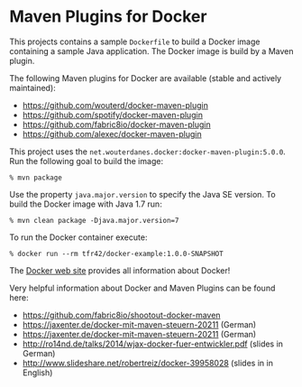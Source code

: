 # Maven Plugins for Docker

This projects contains a sample ```Dockerfile``` to build a Docker image containing a sample Java application.
The Docker image is build by a Maven plugin.

The following Maven plugins for Docker are available (stable and actively maintained):
 * https://github.com/wouterd/docker-maven-plugin 
 * https://github.com/spotify/docker-maven-plugin
 * https://github.com/fabric8io/docker-maven-plugin
 * https://github.com/alexec/docker-maven-plugin 

This project uses the ```net.wouterdanes.docker:docker-maven-plugin:5.0.0```. Run the following goal to build the image:

    % mvn package
    
Use the property ```java.major.version``` to specify the Java SE version. To build the Docker image with Java 1.7 run:
    
    % mvn clean package -Djava.major.version=7

To run the Docker container execute:
    
    % docker run --rm tfr42/docker-example:1.0.0-SNAPSHOT 

The [Docker web site](https://www.docker.com/) provides all information 
about Docker! 

Very helpful information about Docker and Maven Plugins can be found here:
 * https://github.com/fabric8io/shootout-docker-maven
 * https://jaxenter.de/docker-mit-maven-steuern-20211 (German)
 * https://jaxenter.de/docker-mit-maven-steuern-20211 (German)
 * http://ro14nd.de/talks/2014/wjax-docker-fuer-entwickler.pdf (slides in German)
 * http://www.slideshare.net/robertreiz/docker-39958028 (slides in in English)
